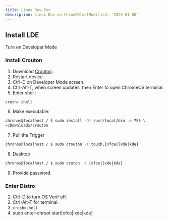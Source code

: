 ```yaml
---
title: Linux Dev Env
description: Linux Dev on ChromOSlastModified: '2025-01-08'
---
```


## Install LDE

Turn on Developer Mode

### Install Crouton

1. Download [Crouton](https://goo.gl/fd3zc).
2. Restart device.
3. Ctrl-D on Developer Mode screen.
4. Ctrl-Alt-T, when screen updates, then Enter to open ChromeOS terminal.
5. Enter shell:

    
```bash
crosh> shell
```

6. Make executable:

```bash
chronos@localhost / $ sudo install -Dt /usr/local/bin -m 755 \
~/Downloads/crouton
```

7. Pull the Trigger
```bash
chronos@localhost / $ sudo crouton -t touch,[xfce|lxde|kde]
```

8. Desktop

```bash
chronos@localhost / $ sudo cruton -t [xfce|lxde|kde]
```

9. Provide password.

### Enter Distro

1. Ctrl-D to turn OS Verif off.
2. Ctrl-Alt-T for terminal.
3. ```crosh>shell```
4. sudo enter-chroot start[xfce|lxde|kde]

## ChromeOS/LDE Hot Switch

arm arch: Ctrl-Alt-Shift-Fwd/Ctrl-Alt-Shift-Back

intel arch: Ctrl-alt-Fwd/Ctrl-Alt-Back [then Ctrl-Alt-Refresh on some devices]

## Configure

### Hostname

1. `sudo vim /etc/hostname # Not $ sudo hostname`
2. Shutdown linux
3. Reboot device
